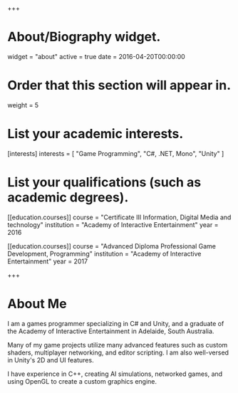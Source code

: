 +++
# About/Biography widget.
widget = "about"
active = true
date = 2016-04-20T00:00:00

# Order that this section will appear in.
weight = 5

# List your academic interests.
[interests]
  interests = [
    "Game Programming",
    "C#, .NET, Mono",
    "Unity"
  ]

# List your qualifications (such as academic degrees).
[[education.courses]]
  course = "Certificate III Information, Digital Media and technology"
  institution = "Academy of Interactive Entertainment"
  year = 2016

[[education.courses]]
  course = "Advanced Diploma Professional Game Development, Programming"
  institution = "Academy of Interactive Entertainment"
  year = 2017
 
+++

# About Me

I am a games programmer specializing in C# and Unity, and a graduate of the Academy of Interactive Entertainment in Adelaide, South Australia.

Many of my game projects utilize many advanced features such as custom shaders, multiplayer networking, and editor scripting. I am also well-versed in Unity's 2D and UI features.

I have experience in C++, creating AI simulations, networked games, and using OpenGL to create a custom graphics engine.
